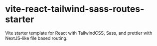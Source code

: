 # vite-react-tailwind-sass-routes-starter
Vite starter template for React with TailwindCSS, Sass, and prettier with NextJS-like file based routing.
